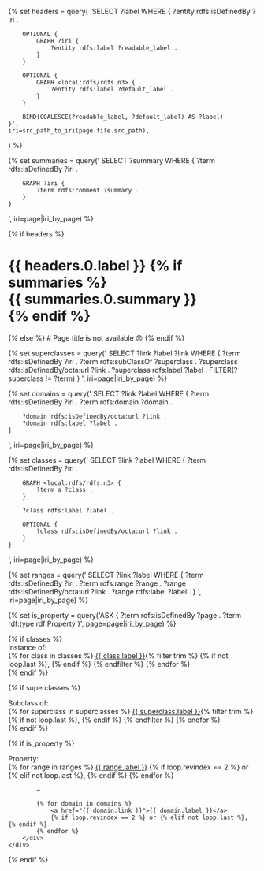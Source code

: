 {% set headers = query(
    'SELECT ?label WHERE {
        ?entity rdfs:isDefinedBy ?iri .    
    
        OPTIONAL {
            GRAPH ?iri {
                ?entity rdfs:label ?readable_label .
            }
        }

        OPTIONAL {
            GRAPH <local:rdfs/rdfs.n3> {
                ?entity rdfs:label ?default_label .
            }
        }

        BIND(COALESCE(?readable_label, ?default_label) AS ?label)
    }',
    iri=src_path_to_iri(page.file.src_path),
) %}

{% set summaries = query('
    SELECT ?summary WHERE { 
        ?term rdfs:isDefinedBy ?iri .
        
        GRAPH ?iri {
            ?term rdfs:comment ?summary .
        }
    }
', iri=page|iri_by_page) %}

{% if headers %}
<h1 class="ui header">
    {{ headers.0.label }}
    {% if summaries %}
        <div class="sub header">
            {{ summaries.0.summary }}        
        </div>
    {% endif %}
</h1>
{% else %}
# Page title is not available 😟
{% endif %}

{% set superclasses = query('
    SELECT ?link ?label ?link WHERE {
        ?term rdfs:isDefinedBy ?iri .
        ?term rdfs:subClassOf ?superclass .
        ?superclass rdfs:isDefinedBy/octa:url ?link .
        ?superclass rdfs:label ?label .
        FILTER(?superclass != ?term)
    }
', iri=page|iri_by_page) %}

{% set domains = query('
    SELECT ?link ?label WHERE {
        ?term rdfs:isDefinedBy ?iri .
        ?term rdfs:domain ?domain .
        
        ?domain rdfs:isDefinedBy/octa:url ?link .
        ?domain rdfs:label ?label .
    }
', iri=page|iri_by_page) %}


{% set classes = query('
    SELECT ?link ?label WHERE {
        ?term rdfs:isDefinedBy ?iri .
        
        GRAPH <local:rdfs/rdfs.n3> {
            ?term a ?class .
        }
        
        ?class rdfs:label ?label .
        
        OPTIONAL {
            ?class rdfs:isDefinedBy/octa:url ?link .
        }
    }
', iri=page|iri_by_page) %}

{% set ranges = query('
    SELECT ?link ?label WHERE {
        ?term rdfs:isDefinedBy ?iri .
        ?term rdfs:range ?range .
        ?range rdfs:isDefinedBy/octa:url ?link .
        ?range rdfs:label ?label .
    }
', iri=page|iri_by_page) %}

{% set is_property = query('ASK {
    ?term rdfs:isDefinedBy ?page .
    ?term rdf:type rdf:Property
}', page=page|iri_by_page) %}

<div class="ui relaxed horizontal list">
{% if classes %}
    <div class="item">
        <div class="content">
            <div class="header">Instance of:</div>
            {% for class in classes %}
                <a href="{{ class.link }}">{{ class.label }}</a>{% filter trim %}
                {% if not loop.last %}, {% endif %}
                {% endfilter %}
            {% endfor %}
        </div>
    </div>
{% endif %}

{% if superclasses %}
    <div class="item">
        <div class="content">
            <div class="header">Subclass of:</div>
            {% for superclass in superclasses %}
                <a href="{{ superclass.link }}">{{ superclass.label }}</a>{% filter trim %}
                {% if not loop.last %}, {% endif %}
                {% endfilter %}
            {% endfor %}
        </div>
    </div>
{% endif %}

{% if is_property %}
    <div class="item">
        <div class="content">
            <div class="header">Property:</div> 
            {% for range in ranges %}
                <a href="{{ range.link }}">{{ range.label }}</a>
                {% if loop.revindex == 2 %} or {% elif not loop.last %}, {% endif %}
            {% endfor %}
            
            →
            
            {% for domain in domains %}
                <a href="{{ domain.link }}">{{ domain.label }}</a>
                {% if loop.revindex == 2 %} or {% elif not loop.last %}, {% endif %}
            {% endfor %}
        </div>
    </div>
{% endif %}
</div>
